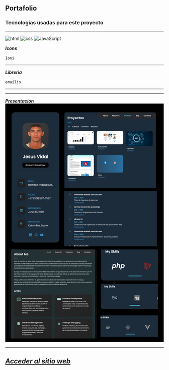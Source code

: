 ## Portafolio

### Tecnologias usadas para este proyecto

---
<img src="https://img.icons8.com/color/344/html-5--v1.png" alt="html" width="50"/>
<img src="https://img.icons8.com/color/344/css3.png" alt="css" width="50"/>
<img src="https://img.icons8.com/color/344/javascript--v1.png" alt="JavaScript" width="50"/>

***Icons***
~~~
Ioni
~~~

---
***Libreria***
~~~
emailjs
~~~

---

---
***Presentacion***
![portafolio-presentacion](./assets/images/presentacion/presentacion.png)



---
[***Acceder al sitio web***](https://jesus-david-vidal-ramirez.github.io/portafolio/)
---